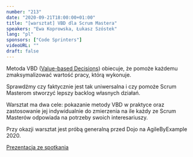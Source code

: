 ```yaml
---
number: "213"
date: "2020-09-21T18:00:00+01:00"
title: "[warsztat] VBD dla Scrum Mastera"
speakers: "Ewa Koprowska, Łukasz Szóstek"
lang: "pl"
sponsors: ["Code Sprinters"]
videoURL: ""
draft: false
---
```


Metoda VBD ([Value-based Decisions](https://value-based-decisions.com)) obiecuje, że pomoże każdemu zmaksymalizować wartość pracy, którą wykonuje.

Sprawdźmy czy faktycznie jest tak uniwersalna i czy pomoże Scrum Masterom stworzyć lepszy backlog własnych działań.

Warsztat ma dwa cele: pokazanie metody VBD w praktyce oraz zastosowanie jej indywidualnie do zmierzenia na ile każdy ze Scrum Masterów odpowiada na potrzeby swoich interesariuszy.

Przy okazji warsztat jest próbą generalną przed Dojo na AgileByExample 2020.

<a href="VBD-SM-handout.pdf" target="_blank">Prezentacja ze spotkania</a>
